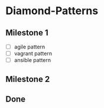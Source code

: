 # Diamond-Patterns

## Milestone 1

- [ ] agile pattern
- [ ] vagrant pattern
- [ ] ansible pattern

## Milestone 2

## Done
